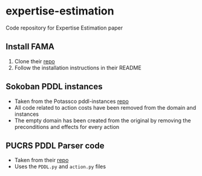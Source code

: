 # expertise-estimation
Code repository for Expertise Estimation paper

## Install FAMA
1. Clone their [repo](https://github.com/daineto/meta-planning)
2. Follow the installation instructions in their README

## Sokoban PDDL instances
- Taken from the Potassco pddl-instances [repo](https://github.com/potassco/pddl-instances)
- All code related to action costs have been removed from the domain and instances
- The empty domain has been created from the original by removing the preconditions and effects for every action

## PUCRS PDDL Parser code
- Taken from their [repo](https://github.com/pucrs-automated-planning/pddl-parser)
- Uses the `PDDL.py` and `action.py` files
